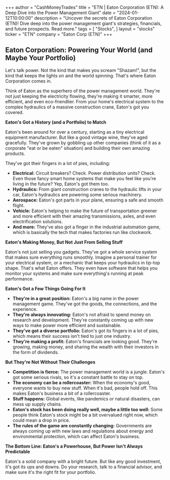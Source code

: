 +++
author = "CashMoneyTrades"
title = "ETN |  Eaton Corporation (ETN): A Deep Dive into the Power Management Giant"
date = "2024-01-12T10:00:00"
description = "Uncover the secrets of Eaton Corporation (ETN)! Dive deep into the power management giant's strategies, financials, and future prospects. Read more."
tags = [
"Stocks",
]
layout = "stocks"
ticker = "ETN"
company = "Eaton Corp (ETN)"
+++
        


## Eaton Corporation: Powering Your World (and Maybe Your Portfolio)

Let's talk power. Not the kind that makes you scream "Shazam!", but the kind that keeps the lights on and the world spinning. That's where Eaton Corporation comes in. 

Think of Eaton as the superhero of the power management world. They're not just keeping the electricity flowing, they're making it smarter, more efficient, and even eco-friendlier. From your home's electrical system to the complex hydraulics of a massive construction crane, Eaton's got you covered.

**Eaton's Got a History (and a Portfolio) to Match**

Eaton's been around for over a century, starting as a tiny electrical equipment manufacturer.  But like a good vintage wine, they've aged gracefully.  They've grown by gobbling up other companies (think of it as a corporate "eat or be eaten" situation) and building their own amazing products.

They've got their fingers in a lot of pies, including:

* **Electrical:**  Circuit breakers? Check.  Power distribution units? Check.  Even those fancy smart home systems that make you feel like you're living in the future? Yep, Eaton's got them too. 
* **Hydraulics:**  From giant construction cranes to the hydraulic lifts in your car, Eaton's hydraulics are powering some serious machinery. 
* **Aerospace:**  Eaton's got parts in your plane, ensuring a safe and smooth flight. 
* **Vehicle:**  Eaton's helping to make the future of transportation greener and more efficient with their amazing transmissions, axles, and even electrification solutions.
* **And more:**  They've also got a finger in the industrial automation game, which is basically the tech that makes factories run like clockwork.

**Eaton's Making Money, But Not Just From Selling Stuff**

Eaton's not just selling you gadgets. They've got a whole service system that makes sure everything runs smoothly.  Imagine a personal trainer for your electrical system, or a mechanic that keeps your hydraulics in tip-top shape.  That's what Eaton offers.  They even have software that helps you monitor your systems and make sure everything's running at peak performance. 

**Eaton's Got a Few Things Going For It**

* **They're in a great position:** Eaton's a big name in the power management game. They've got the goods, the connections, and the experience. 
* **They're always innovating:**  Eaton's not afraid to spend money on research and development. They're constantly coming up with new ways to make power more efficient and sustainable.  
* **They've got a diverse portfolio:**  Eaton's got its fingers in a lot of pies, which means their success isn't tied to just one industry. 
* **They're making a profit:**  Eaton's financials are looking good. They're growing, making money, and sharing the wealth with their investors in the form of dividends.

**But They're Not Without Their Challenges**

* **Competition is fierce:**  The power management world is a jungle. Eaton's got some serious rivals, so it's a constant battle to stay on top. 
* **The economy can be a rollercoaster:**  When the economy's good, everyone wants to buy new stuff. When it's bad, people hold off.  This makes Eaton's business a bit of a rollercoaster. 
* **Stuff happens:**  Global events, like pandemics or natural disasters, can mess up supply chains. 
* **Eaton's stock has been doing really well, maybe a little too well:**  Some people think Eaton's stock might be a bit overvalued right now, which could mean a drop in price. 
* **The rules of the game are constantly changing:**  Governments are always coming up with new laws and regulations about energy and environmental protection, which can affect Eaton's business.

**The Bottom Line:  Eaton's a Powerhouse, But  Power Isn't Always Predictable**

Eaton's a solid company with a bright future. But like any good investment, it's got its ups and downs.  Do your research, talk to a financial advisor, and make sure it's the right fit for your portfolio. 

        